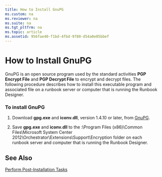 ```yaml
---
title: How to Install GnuPG
ms.custom: na
ms.reviewer: na
ms.suite: na
ms.tgt_pltfrm: na
ms.topic: article
ms.assetid: 956fae40-f1bd-4fbd-9780-d54a0e05bbef
---
```

# How to Install GnuPG
GnuPG is an open source program used by the standard activities **PGP Encrypt File** and **PGP Decrypt File** to encrypt and decrypt files. The following procedure describes how to install this executable program and associated file on a runbook server or computer that is running the Runbook Designer.

### To install GnuPG

1.  Download **gpg.exe** and **iconv.dll**, version 1.4.10 or later, from [GnuPG](http://go.microsoft.com/fwlink/p/?LinkId=221053).

2.  Save **gpg.exe** and **iconv.dll** to the <System drive>:\\Program Files \(x86\)\\Common Files\\Microsoft System Center 2012\\Orchestrator\\Extensions\\Support\\Encryption folder on each runbook server and computer that is running the Runbook Designer.

## See Also
[Perform Post-Installation Tasks](../Topic/Perform-Post-Installation-Tasks.md)

